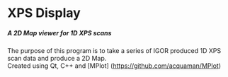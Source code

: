 # XPS Display
##### A 2D Map viewer for 1D XPS scans

The purpose of this program is to take a series of IGOR produced 1D XPS scan data and produce a 2D Map.  
Created using Qt, C++ and [MPlot] (https://github.com/acquaman/MPlot)
